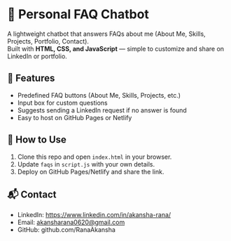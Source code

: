 # 💬 Personal FAQ Chatbot

A lightweight chatbot that answers FAQs about me (About Me, Skills, Projects, Portfolio, Contact).  
Built with **HTML, CSS, and JavaScript** — simple to customize and share on LinkedIn or portfolio.

## 🚀 Features
- Predefined FAQ buttons (About Me, Skills, Projects, etc.)  
- Input box for custom questions  
- Suggests sending a LinkedIn request if no answer is found  
- Easy to host on GitHub Pages or Netlify  

## 📖 How to Use
1. Clone this repo and open `index.html` in your browser.  
2. Update `faqs` in `script.js` with your own details.  
3. Deploy on GitHub Pages/Netlify and share the link.  

## 📬 Contact
- LinkedIn: https://www.linkedin.com/in/akansha-rana/  
- Email: akansharana0620@gmail.com
- GitHub: github.com/RanaAkansha
